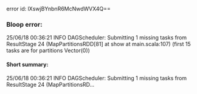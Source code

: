error id: lXswjBYnbnR6McNwdWVX4Q==
### Bloop error:

25/06/18 00:36:21 INFO DAGScheduler: Submitting 1 missing tasks from ResultStage 24 (MapPartitionsRDD[81] at show at main.scala:107) (first 15 tasks are for partitions Vector(0))
#### Short summary: 

25/06/18 00:36:21 INFO DAGScheduler: Submitting 1 missing tasks from ResultStage 24 (MapPartitionsRD...